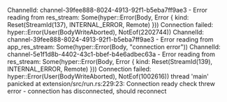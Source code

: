 ChannelId: channel-39fee888-8024-4913-92f1-b5eba7ff9ae3 - Error reading from res_stream: Some(hyper::Error(Body, Error { kind: Reset(StreamId(137), INTERNAL_ERROR, Remote) }))
Connection failed: hyper::Error(User(BodyWriteAborted), NotEof(2202744))
ChannelId: channel-39fee888-8024-4913-92f1-b5eba7ff9ae3 - Error reading from app_res_stream: Some(hyper::Error(Body, "connection error"))
ChannelId: channel-5e1f1d8b-4402-43c1-bbef-b4e6adbec63a - Error reading from res_stream: Some(hyper::Error(Body, Error { kind: Reset(StreamId(139), INTERNAL_ERROR, Remote) }))
Connection failed: hyper::Error(User(BodyWriteAborted), NotEof(1002616))
thread 'main' panicked at extension/src/run.rs:229:23:
Connection ready check threw error - connection has disconnected, should reconnect